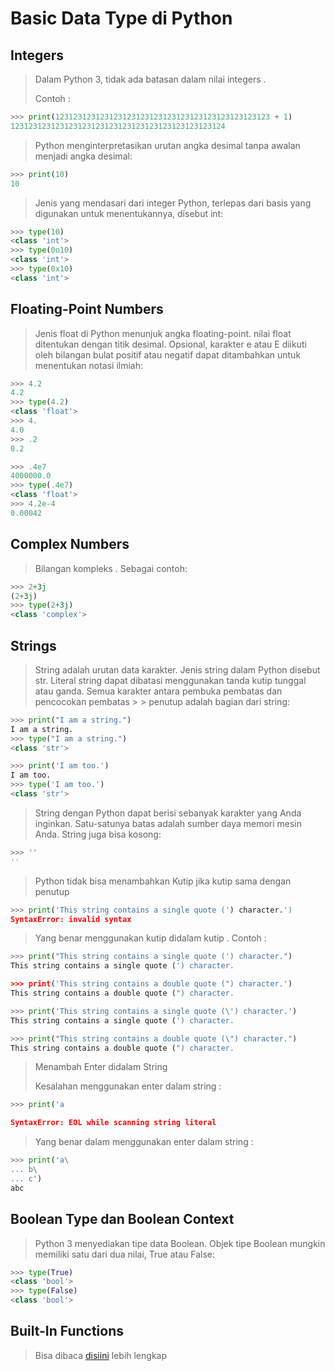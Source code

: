 # Basic Data Type di Python

## Integers
> Dalam Python 3, tidak ada batasan dalam nilai integers . 
> 
> Contoh : 

```python
>>> print(123123123123123123123123123123123123123123123123 + 1)
123123123123123123123123123123123123123123123124

```
> Python menginterpretasikan urutan angka desimal tanpa awalan menjadi angka desimal:

```python
>>> print(10)
10
```
> Jenis yang mendasari dari integer Python, terlepas dari basis yang digunakan untuk menentukannya, disebut int:

```python
>>> type(10)
<class 'int'>
>>> type(0o10)
<class 'int'>
>>> type(0x10)
<class 'int'>
```



## Floating-Point Numbers
> Jenis float di Python menunjuk angka floating-point. nilai float ditentukan dengan titik desimal. Opsional, karakter e atau E diikuti oleh bilangan bulat positif atau negatif dapat ditambahkan untuk menentukan notasi ilmiah:
> 

```python
>>> 4.2
4.2
>>> type(4.2)
<class 'float'>
>>> 4.
4.0
>>> .2
0.2

>>> .4e7
4000000.0
>>> type(.4e7)
<class 'float'>
>>> 4.2e-4
0.00042
```

## Complex Numbers
> Bilangan kompleks . Sebagai contoh:
> 

```python
>>> 2+3j
(2+3j)
>>> type(2+3j)
<class 'complex'>
```

## Strings
> String adalah urutan data karakter. Jenis string dalam Python disebut str.
> Literal string dapat dibatasi menggunakan tanda kutip tunggal atau ganda. Semua karakter antara pembuka pembatas dan pencocokan pembatas > > penutup adalah bagian dari string:

```python
>>> print("I am a string.")
I am a string.
>>> type("I am a string.")
<class 'str'>

>>> print('I am too.')
I am too.
>>> type('I am too.')
<class 'str'>
```
> String dengan Python dapat berisi sebanyak karakter yang Anda inginkan. Satu-satunya batas adalah sumber daya memori mesin Anda. String juga bisa kosong:
> 

```python
>>> ''
''
```
> Python tidak bisa menambahkan Kutip jika kutip sama dengan penutup
>

```python
>>> print('This string contains a single quote (') character.')
SyntaxError: invalid syntax
```
> Yang benar menggunakan kutip didalam kutip . Contoh : 

```python
>>> print("This string contains a single quote (') character.")
This string contains a single quote (') character.

>>> print('This string contains a double quote (") character.')
This string contains a double quote (") character.
```
```python
>>> print('This string contains a single quote (\') character.')
This string contains a single quote (') character.
```
```python
>>> print("This string contains a double quote (\") character.")
This string contains a double quote (") character.
```

> Menambah Enter didalam String
> 
> Kesalahan menggunakan enter dalam string : 

```python
>>> print('a

SyntaxError: EOL while scanning string literal
```

> Yang benar dalam menggunakan enter dalam string : 
>

```python
>>> print('a\
... b\
... c')
abc
```

## Boolean Type dan Boolean Context
>Python 3 menyediakan tipe data Boolean. Objek tipe Boolean mungkin memiliki satu dari dua nilai, True atau False:
>

```python
>>> type(True)
<class 'bool'>
>>> type(False)
<class 'bool'>
```

## Built-In Functions
> Bisa dibaca  [disiini](https://docs.python.org/3.6/library/functions.html) lebih lengkap 



